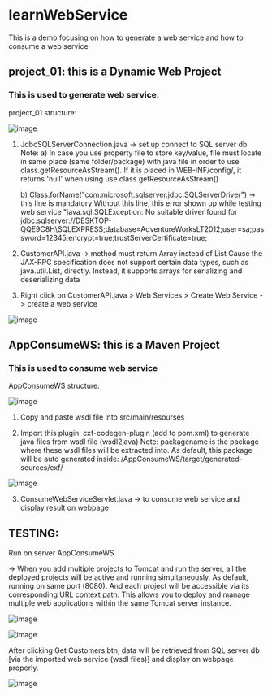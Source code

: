 # learnWebService
This is a demo focusing on how to generate a web service and how to consume a web service

## project_01: this is a Dynamic Web Project
### This is used to generate web service.

project_01 structure:

![image](https://github.com/hbtoan2910/learnWebService/assets/59778636/17b58bf6-cb66-41e5-9c81-8e94ea438273)

1. JdbcSQLServerConnection.java -> set up connect to SQL server db
   Note:
   a) In case you use property file to store key/value, file must locate in same place (same folder/package) with java file in order to use class.getResourceAsStream().
   If it is placed in WEB-INF/config/, it returns 'null' when using use class.getResourceAsStream()

   b) Class.forName("com.microsoft.sqlserver.jdbc.SQLServerDriver") -> this line is mandatory
   Without this line, this error shown up while testing web service "java.sql.SQLException: No suitable driver found for 
        	   jdbc:sqlserver://DESKTOP-QQE9C8H\SQLEXPRESS;database=AdventureWorksLT2012;user=sa;password=12345;encrypt=true;trustServerCertificate=true;
   
2. CustomerAPI.java -> method must return Array instead of List 
  Cause the JAX-RPC specification does not support certain data types, such as java.util.List, directly. Instead, it supports arrays for serializing and deserializing data

3. Right click on CustomerAPI.java > Web Services > Create Web Service -> create a web service
 
![image](https://github.com/hbtoan2910/learnWebService/assets/59778636/5b5649b0-14a4-46de-8d91-abe69b3e65c2)


## AppConsumeWS: this is a Maven Project
### This is used to consume web service

AppConsumeWS structure:

![image](https://github.com/hbtoan2910/learnWebService/assets/59778636/5f0e52ec-0d52-476a-abaf-fb619d2d4a87)

1. Copy and paste wsdl file into src/main/resourses

2. Import this plugin: cxf-codegen-plugin (add to pom.xml) to generate java files from wsdl file (wsdl2java)
   Note:
   packagename is the package where these wsdl files will be extracted into. As default, this package will be auto generated inside: /AppConsumeWS/target/generated-sources/cxf/
   
![image](https://github.com/hbtoan2910/learnWebService/assets/59778636/378b3efd-ffde-412f-a56f-4563038b63c2)

3. ConsumeWebServiceServlet.java -> to consume web service and display result on webpage

## TESTING:

Run on server AppConsumeWS 

-> When you add multiple projects to Tomcat and run the server, all the deployed projects will be active and running simultaneously. As default, running on same port (8080).
And each project will be accessible via its corresponding URL context path. This allows you to deploy and manage multiple web applications within the same Tomcat server instance.

![image](https://github.com/hbtoan2910/learnWebService/assets/59778636/f8634bd9-577d-40cb-9811-4ce69dc2be59)

![image](https://github.com/hbtoan2910/learnWebService/assets/59778636/6ce06543-fec0-4b51-aad3-6829267d91e5)

After clicking Get Customers btn, data will be retrieved from SQL server db [via the imported web service (wsdl files)] and display on webpage properly.

![image](https://github.com/hbtoan2910/learnWebService/assets/59778636/1ebe70f3-5969-4962-bc95-893e27869b57)


